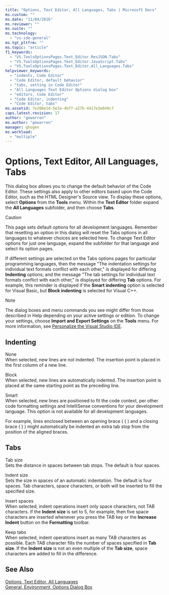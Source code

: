 ```yaml
---
title: "Options, Text Editor, All Languages, Tabs | Microsoft Docs"
ms.custom: ""
ms.date: "11/04/2016"
ms.reviewer: ""
ms.suite: ""
ms.technology: 
  - "vs-ide-general"
ms.tgt_pltfrm: ""
ms.topic: "article"
f1_keywords: 
  - "VS.ToolsOptionsPages.Text_Editor.ResJSON.Tabs"
  - "VS.ToolsOptionsPages.Text_Editor.JavaScript.Tabs"
  - "VS.ToolsOptionsPages.Text_Editor.All_Languages.Tabs"
helpviewer_keywords: 
  - "indents, Code Editor"
  - "Code Editor, default behavior"
  - "tabs, setting in Code Editor"
  - "All Languages Text Editor Options dialog box"
  - "editors, Code Editor"
  - "Code Editor, indenting"
  - "Code Editor, tabs"
ms.assetid: 7e208e1d-5e3a-4bf7-a27b-4417e3e049c7
caps.latest.revision: 17
author: "gewarren"
ms.author: "gewarren"
manager: ghogen
ms.workload: 
  - "multiple"
---
```

# Options, Text Editor, All Languages, Tabs
This dialog box allows you to change the default behavior of the Code Editor. These settings also apply to other editors based upon the Code Editor, such as the HTML Designer's Source view. To display these options, select **Options** from the **Tools** menu. Within the **Text Editor** folder expand the **All Languages** subfolder, and then choose **Tabs**.  
  
> [!CAUTION]
>  This page sets default options for all development languages. Remember that resetting an option in this dialog will reset the Tabs options in all languages to whatever choices are selected here. To change Text Editor options for just one language, expand the subfolder for that language and select its option pages.  
  
 If different settings are selected on the Tabs options pages for particular programming languages, then the message "The indentation settings for individual text formats conflict with each other," is displayed for differing **Indenting** options; and the message "The tab settings for individual text formats conflict with each other," is displayed for differing **Tab** options. For example, this reminder is displayed if the **Smart indenting** option is selected for Visual Basic, but **Block indenting** is selected for Visual C++.  
  
> [!NOTE]
>  The dialog boxes and menu commands you see might differ from those described in Help depending on your active settings or edition. To change your settings, choose **Import and Export Settings** on the **Tools** menu. For more information, see [Personalize the Visual Studio IDE](../../ide/personalizing-the-visual-studio-ide.md).  
  
## Indenting  
 None  
 When selected, new lines are not indented. The insertion point is placed in the first column of a new line.  
  
 Block  
 When selected, new lines are automatically indented. The insertion point is placed at the same starting point as the preceding line.  
  
 Smart  
 When selected, new lines are positioned to fit the code context, per other code formatting settings and IntelliSense conventions for your development language. This option is not available for all development languages.  
  
 For example, lines enclosed between an opening brace ( { ) and a closing brace ( } ) might automatically be indented an extra tab stop from the position of the aligned braces.  
  
## Tabs  
 Tab size  
 Sets the distance in spaces between tab stops. The default is four spaces.  
  
 Indent size  
 Sets the size in spaces of an automatic indentation. The default is four spaces. Tab characters, space characters, or both will be inserted to fill the specified size.  
  
 Insert spaces  
 When selected, indent operations insert only space characters, not TAB characters. If the **Indent size** is set to 5, for example, then five space characters are inserted whenever you press the TAB key or the **Increase Indent** button on the **Formatting** toolbar.  
  
 Keep tabs  
 When selected, indent operations insert as many TAB characters as possible. Each TAB character fills the number of spaces specified in **Tab size**. If the **Indent size** is not an even multiple of the **Tab size**, space characters are added to fill in the difference.  
  
## See Also  
 [Options, Text Editor, All Languages](../../ide/reference/options-text-editor-all-languages.md)   
 [General, Environment, Options Dialog Box](../../ide/reference/general-environment-options-dialog-box.md)